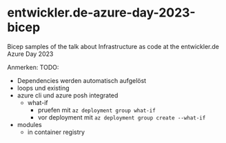# entwickler.de-azure-day-2023-bicep
Bicep samples of the talk about Infrastructure as code at the entwickler.de Azure Day 2023



Anmerken:
TODO:

- Dependencies werden automatisch aufgelöst
- loops und existing
- azure cli und azure posh integrated
  - what-if
    - pruefen mit `az deployment group what-if`
    - vor deployment mit `az deployment group create --what-if`
- modules
  - in container registry
